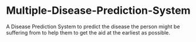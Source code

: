 # Multiple-Disease-Prediction-System
A Disease Prediction System to predict the disease the person might be suffering from to help them to get the aid at the earliest as possible.
